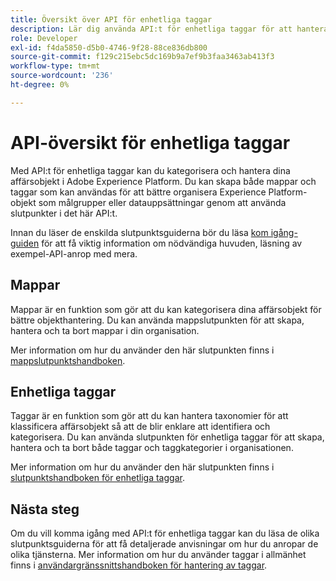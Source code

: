 ```yaml
---
title: Översikt över API för enhetliga taggar
description: Lär dig använda API:t för enhetliga taggar för att hantera enhetliga taggar och mappar i Adobe Experience Platform.
role: Developer
exl-id: f4da5850-d5b0-4746-9f28-88ce836db800
source-git-commit: f129c215ebc5dc169b9a7ef9b3faa3463ab413f3
workflow-type: tm+mt
source-wordcount: '236'
ht-degree: 0%

---
```


# API-översikt för enhetliga taggar

Med API:t för enhetliga taggar kan du kategorisera och hantera dina affärsobjekt i Adobe Experience Platform. Du kan skapa både mappar och taggar som kan användas för att bättre organisera Experience Platform-objekt som målgrupper eller datauppsättningar genom att använda slutpunkter i det här API:t.

Innan du läser de enskilda slutpunktsguiderna bör du läsa [kom igång-guiden](./getting-started.md) för att få viktig information om nödvändiga huvuden, läsning av exempel-API-anrop med mera.

## Mappar

Mappar är en funktion som gör att du kan kategorisera dina affärsobjekt för bättre objekthantering. Du kan använda mappslutpunkten för att skapa, hantera och ta bort mappar i din organisation.

Mer information om hur du använder den här slutpunkten finns i [mappslutpunktshandboken](./folders.md).

## Enhetliga taggar

Taggar är en funktion som gör att du kan hantera taxonomier för att klassificera affärsobjekt så att de blir enklare att identifiera och kategorisera. Du kan använda slutpunkten för enhetliga taggar för att skapa, hantera och ta bort både taggar och taggkategorier i organisationen.

Mer information om hur du använder den här slutpunkten finns i [slutpunktshandboken för enhetliga taggar](./tags.md).

## Nästa steg

Om du vill komma igång med API:t för enhetliga taggar kan du läsa de olika slutpunktsguiderna för att få detaljerade anvisningar om hur du anropar de olika tjänsterna. Mer information om hur du använder taggar i allmänhet finns i [användargränssnittshandboken för hantering av taggar](../ui/managing-tags.md).
